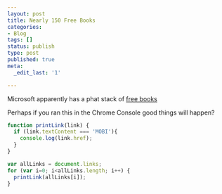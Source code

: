 ```yaml
---
layout: post
title: Nearly 150 Free Books
categories:
- Blog
tags: []
status: publish
type: post
published: true
meta:
  _edit_last: '1'

---
```


Microsoft apparently has a phat stack of [free books](http://blogs.msdn.com/b/mssmallbiz/archive/2013/06/28/almost-150-free-microsoft-ebooks-covering-windows-7-windows-8-office-2010-office-2013-office-365-office-web-apps-windows-server-2012-windows-phone-7-windows-phone-8-sql-server-2008-sql-server-2012-sharepoint-server-2010-s.aspx)

Perhaps if you ran this in the Chrome Console good things will happen?

```javascript
function printLink(link) {
  if (link.textContent === 'MOBI'){
    console.log(link.href);
  }
}

var allLinks = document.links;
for (var i=0; i<allLinks.length; i++) {
  printLink(allLinks[i]);
}
```
